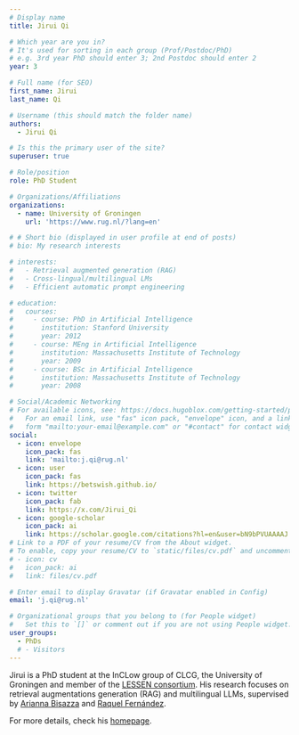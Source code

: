 ```yaml
---
# Display name
title: Jirui Qi

# Which year are you in?
# It's used for sorting in each group (Prof/Postdoc/PhD)
# e.g. 3rd year PhD should enter 3; 2nd Postdoc should enter 2
year: 3

# Full name (for SEO)
first_name: Jirui
last_name: Qi

# Username (this should match the folder name)
authors:
  - Jirui Qi

# Is this the primary user of the site?
superuser: true

# Role/position
role: PhD Student

# Organizations/Affiliations
organizations:
  - name: University of Groningen
    url: 'https://www.rug.nl/?lang=en'

# # Short bio (displayed in user profile at end of posts)
# bio: My research interests 

# interests:
#   - Retrieval augmented generation (RAG)
#   - Cross-lingual/multilingual LMs
#   - Efficient automatic prompt engineering

# education:
#   courses:
#     - course: PhD in Artificial Intelligence
#       institution: Stanford University
#       year: 2012
#     - course: MEng in Artificial Intelligence
#       institution: Massachusetts Institute of Technology
#       year: 2009
#     - course: BSc in Artificial Intelligence
#       institution: Massachusetts Institute of Technology
#       year: 2008

# Social/Academic Networking
# For available icons, see: https://docs.hugoblox.com/getting-started/page-builder/#icons
#   For an email link, use "fas" icon pack, "envelope" icon, and a link in the
#   form "mailto:your-email@example.com" or "#contact" for contact widget.
social:
  - icon: envelope
    icon_pack: fas
    link: 'mailto:j.qi@rug.nl'
  - icon: user
    icon_pack: fas
    link: https://betswish.github.io/
  - icon: twitter
    icon_pack: fab
    link: https://x.com/Jirui_Qi
  - icon: google-scholar
    icon_pack: ai
    link: https://scholar.google.com/citations?hl=en&user=bN9bPVUAAAAJ
# Link to a PDF of your resume/CV from the About widget.
# To enable, copy your resume/CV to `static/files/cv.pdf` and uncomment the lines below.
# - icon: cv
#   icon_pack: ai
#   link: files/cv.pdf

# Enter email to display Gravatar (if Gravatar enabled in Config)
email: 'j.qi@rug.nl'

# Organizational groups that you belong to (for People widget)
#   Set this to `[]` or comment out if you are not using People widget.
user_groups:
  - PhDs
  # - Visitors
---
```


Jirui is a PhD student at the InCLow group of CLCG, the University of Groningen and member of the [LESSEN consortium](https://projects.illc.uva.nl/indeep/). His research focuses on retrieval augmentations generation (RAG) and multilingual LLMs, supervised by [Arianna Bisazza](https://www.cs.rug.nl/~bisazza/) and [Raquel Fernández](https://staff.fnwi.uva.nl/r.fernandezrovira/).

For more details, check his [homepage](https://betswish.github.io/).
